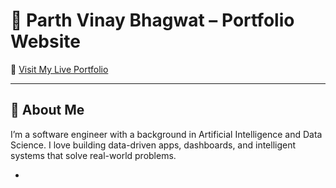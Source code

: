 # 🚀 Parth Vinay Bhagwat – Portfolio Website

🎯 <a href="https://parthbhagwat22.github.io" target="_blank">Visit My Live Portfolio</a>

---

## 🧠 About Me

I’m a software engineer with a background in Artificial Intelligence and Data Science. I love building data-driven apps, dashboards, and intelligent systems that solve real-world problems.

-
